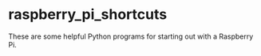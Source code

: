 # raspberry_pi_shortcuts
These are some helpful Python programs for starting out with a Raspberry Pi.
